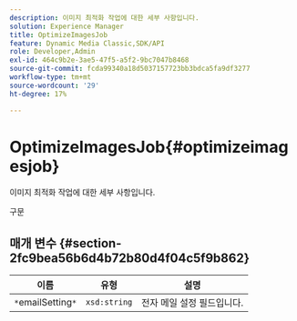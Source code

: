 ```yaml
---
description: 이미지 최적화 작업에 대한 세부 사항입니다.
solution: Experience Manager
title: OptimizeImagesJob
feature: Dynamic Media Classic,SDK/API
role: Developer,Admin
exl-id: 464c9b2e-3ae5-47f5-a5f2-9bc7047b8468
source-git-commit: fcda99340a18d5037157723bb3bdca5fa9df3277
workflow-type: tm+mt
source-wordcount: '29'
ht-degree: 17%

---
```


# OptimizeImagesJob{#optimizeimagesjob}

이미지 최적화 작업에 대한 세부 사항입니다.

구문

## 매개 변수 {#section-2fc9bea56b6d4b72b80d4f04c5f9b862}

| 이름 | 유형 | 설명 |
|---|---|---|
| `*`emailSetting`*` | `xsd:string` | 전자 메일 설정 필드입니다. |
